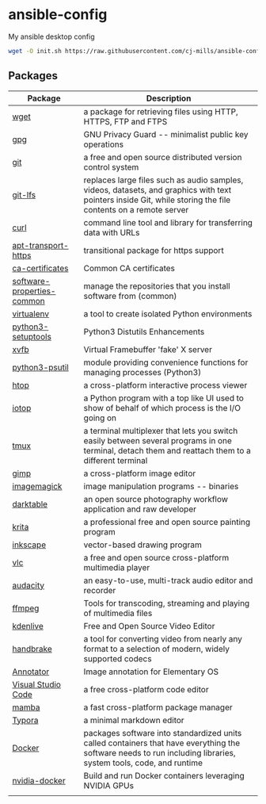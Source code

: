 # ansible-config
My ansible desktop config

```bash
wget -O init.sh https://raw.githubusercontent.com/cj-mills/ansible-config/main/init.sh; bash init.sh
```

## Packages
| Package                                                      | Description                                                  |
| ------------------------------------------------------------ | ------------------------------------------------------------ |
| [wget](https://packages.ubuntu.com/jammy/wget)               | a package for retrieving files using HTTP, HTTPS, FTP and FTPS |
| [gpg](https://packages.ubuntu.com/jammy/gpg)                 | GNU Privacy Guard -- minimalist public key operations        |
| [git](https://packages.ubuntu.com/jammy/git)                 | a free and open source distributed version control system    |
| [git-lfs](https://packages.ubuntu.com/jammy/git-lfs)         | replaces large files such as audio samples, videos, datasets, and  graphics with text pointers inside Git, while storing the file contents  on a remote server |
| [curl](https://packages.ubuntu.com/jammy/curl)               | command line tool and library for transferring data with URLs |
| [apt-transport-https](https://packages.ubuntu.com/jammy/apt-transport-https) | transitional package for https support                       |
| [ca-certificates](https://packages.ubuntu.com/jammy/ca-certificates) | Common CA certificates                                       |
| [software-properties-common](https://packages.ubuntu.com/jammy/admin/software-properties-common) | manage the repositories that you install software from (common) |
| [virtualenv](https://packages.ubuntu.com/jammy/virtualenv)   | a tool to create isolated Python environments                |
| [python3-setuptools](https://packages.ubuntu.com/jammy/python3-setuptools) | Python3 Distutils Enhancements                               |
| [xvfb](https://packages.ubuntu.com/jammy/xvfb)               | Virtual Framebuffer 'fake' X server                          |
| [python3-psutil](https://packages.ubuntu.com/jammy/python3-psutil) | module providing convenience functions for managing processes (Python3) |
| [htop](https://packages.ubuntu.com/jammy/htop)               | a cross-platform interactive process viewer                  |
| [iotop](https://packages.ubuntu.com/jammy/iotop)             | a Python program with a top like UI used to show of behalf of which process is the I/O going on |
| [tmux](https://packages.ubuntu.com/jammy/tmux)               | a terminal multiplexer that lets you switch easily between several programs in one terminal, detach them and reattach them to a different terminal |
| [gimp](https://packages.ubuntu.com/jammy/gimp)               | a cross-platform image editor                                |
| [imagemagick](https://packages.ubuntu.com/jammy/imagemagick) | image manipulation programs -- binaries                      |
| [darktable](https://packages.ubuntu.com/jammy/darktable)     | an open source photography workflow application and raw developer |
| [krita](https://packages.ubuntu.com/jammy/krita)             | a professional free and open source painting program         |
| [inkscape](https://packages.ubuntu.com/jammy/inkscape)       | vector-based drawing program                                 |
| [vlc](https://packages.ubuntu.com/jammy/vlc)                 | a free and open source cross-platform multimedia player      |
| [audacity](https://packages.ubuntu.com/jammy/audacity)       | an easy-to-use, multi-track audio editor and recorder        |
| [ffmpeg](https://packages.ubuntu.com/jammy/ffmpeg)           | Tools for transcoding, streaming and playing of multimedia files |
| [kdenlive](https://packages.ubuntu.com/jammy/kdenlive)       | Free and Open Source Video Editor                            |
| [handbrake](https://packages.ubuntu.com/jammy/handbrake)     | a tool for converting video from nearly any format to a selection of modern, widely supported codecs |
| [Annotator](https://github.com/phase1geo/Annotator)          | Image annotation for Elementary OS                           |
| [Visual Studio Code](https://code.visualstudio.com/)         | a free cross-platform code editor                            |
| [mamba](https://github.com/mamba-org/mamba)                  | a fast cross-platform package manager                        |
| [Typora](https://typora.io/)                                 | a minimal markdown editor                                    |
| [Docker](https://www.docker.com/)                            | packages software into standardized units called containers that have everything the software needs to run including libraries, system tools, code, and runtime |
| [nvidia-docker](https://github.com/NVIDIA/nvidia-docker)     | Build and run Docker containers leveraging NVIDIA GPUs       |
|                                                              |                                                              |

